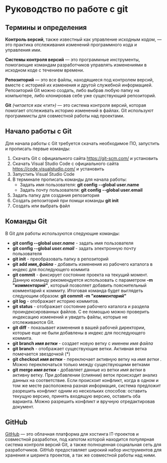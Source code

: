 # Руководство по работе с git

## Термины и определения

**Контроль версий**, также известный как управление исходным кодом, — это практика отслеживания изменений программного кода и управления ими.

**Системы контроля версий** — это программные инструменты, помогающие командам разработчиков управлять изменениями в исходном коде с течением времени.

**Репозиторий** — это все файлы, находящиеся под контролем версий, вместе с историей их изменения и другой служебной информацией. Репозиторий Git можно создать, либо выбрав любую папку на компьютере, либо клонировав себе уже существующий репозиторий.

**Git** *(читается как «гит»)* — это система контроля версий, которая помогает отслеживать историю изменений в файлах. Git используют программисты для совместной работы над проектами.

## Начало работы с Git

Для начала работы с Git требуется скачать необходимое ПО, запустить и прописать первые команды:

1. Скачать Git с официального сайта https://git-scm.com/ и установить
2. Скачать Visual Studio Code с официального сайта https://code.visualstudio.com/ и установить
3. Запустить Visual Studio Code
4. В терминале прописать команды для начала работы:
    * Задать имя пользователя: **git config --global user.name**
    * Задать почту пользователя: **git config --global user.email**
5. Задать папку для создания репозитория
6. Создать репозиторий при помщи команды **git init**
7. Создать или выбрать файл  

## Команды Git

В Git для работы используются следующие команды: 
* **git config --global _user.name_** - задать имя пользователя
* **git config --global _user.email_** - задать электронную почту пользователя
* **git init** - преобразовать папку в репозиторий
* **git add _имя_файла_** - добавить изменения из рабочего каталога в индекс для последующего коммита
* **git commit** - фиксирует состояние проекта на текущий момент. Данную команду рекомендуется использовать с параметром **-m "_комментарий_"**, который позволяет добавить пояснительный комментарий к коммиту. Итоговая команда будет выглядеть следующим образом: **git commit -m "_комментарий_"**
* **git log** - отображает историю коммитов.
* **git status** - отображает состояние рабочего каталога и раздела проиндексированных файлов. С ее помощью можно проверить индексацию изменений и увидеть файлы, которые не отслеживаются Git.
* **git diff** - показывает изменения в вашей рабочей директории, которые еще не были добавлены в индекс для последующего коммита.
* **git branch _имя ветки_** - создает новую ветку с именем _имя файла_
* **git branch** - отображает существующие ветки. Активная ветка помечается звездочкой (*)
* **git checkout _имя ветки_** - переключает активную ветку на _имя ветки_ . Можно переключаться только между существующими ветками
* **git merge _имя ветки_** - добавляет данные из ветки _имя ветки_ в активну ветку. При добавлении (слиянии) веток происходит анализ данных на соответствие. Если происхоит конфликт, когда в одном и том же месте расположена разная информация, система предложит разрешить конфликт одним из нескольких способов: оставить текущую версию, принять входящую версию, оставить оба варианта. Можно разрешить конфликт и вручную отредактировав документ.

## GitHub

[GitHub](https://github.com/ "Официальный сайт GitHub") — это облачная платформа для хостинга IT-проектов и совместной разработки, под капотом которой находится популярная система контроля версий Git, а также полноценная социальная сеть для разработчиков. GitHub предоставляет широкий набор инструментов для хранения и шеринга проектов, а так же совместной работы над ними. 
